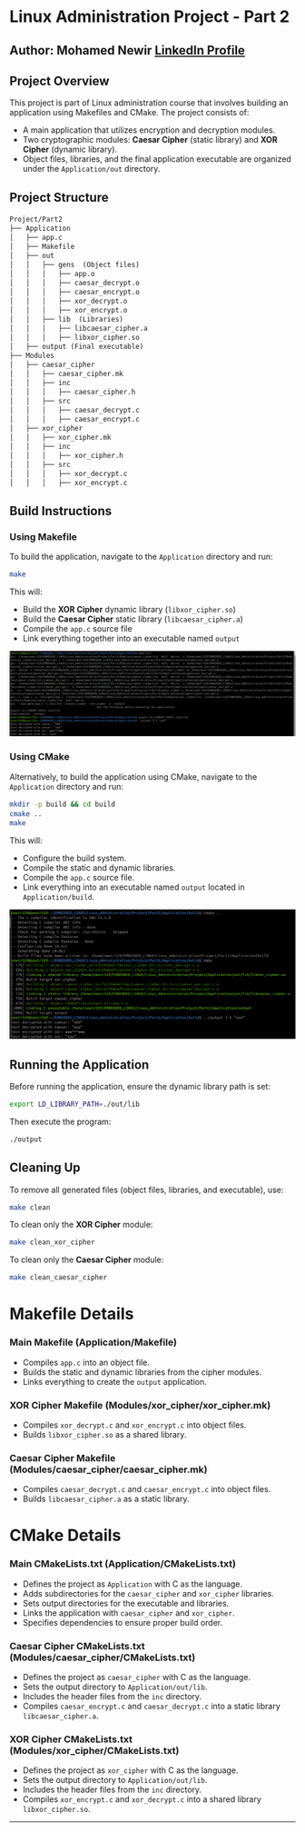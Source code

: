 # Linux Administration Project - Part 2
## Author: Mohamed Newir  [LinkedIn Profile](https://www.linkedin.com/in/mohamed-newir-a8a572182)

## Project Overview  
This project is part of Linux administration course that involves building an application using Makefiles and CMake. The project consists of:  
- A main application that utilizes encryption and decryption modules.  
- Two cryptographic modules: **Caesar Cipher** (static library) and **XOR Cipher** (dynamic library).  
- Object files, libraries, and the final application executable are organized under the `Application/out` directory.  

## Project Structure  
```
Project/Part2
├── Application
│   ├── app.c
│   ├── Makefile
│   ├── out
│   │   ├── gens  (Object files)
│   │   │   ├── app.o
│   │   │   ├── caesar_decrypt.o
│   │   │   ├── caesar_encrypt.o
│   │   │   ├── xor_decrypt.o
│   │   │   ├── xor_encrypt.o
│   │   ├── lib  (Libraries)
│   │   │   ├── libcaesar_cipher.a
│   │   │   ├── libxor_cipher.so
│   ├── output (Final executable)
├── Modules
│   ├── caesar_cipher
│   │   ├── caesar_cipher.mk
│   │   ├── inc
│   │   │   ├── caesar_cipher.h
│   │   ├── src
│   │   │   ├── caesar_decrypt.c
│   │   │   ├── caesar_encrypt.c
│   ├── xor_cipher
│   │   ├── xor_cipher.mk
│   │   ├── inc
│   │   │   ├── xor_cipher.h
│   │   ├── src
│   │   │   ├── xor_decrypt.c
│   │   │   ├── xor_encrypt.c
```  

## Build Instructions  
### **Using Makefile**
To build the application, navigate to the `Application` directory and run:  
```sh
make
```
This will:  
- Build the **XOR Cipher** dynamic library (`libxor_cipher.so`)  
- Build the **Caesar Cipher** static library (`libcaesar_cipher.a`)  
- Compile the `app.c` source file  
- Link everything together into an executable named `output`  

![Makefile building and executing the program ](ScreenShots/Makefile.png)


### **Using CMake**
Alternatively, to build the application using CMake, navigate to the `Application` directory and run:  
```sh
mkdir -p build && cd build
cmake ..
make
```
This will:  
- Configure the build system.
- Compile the static and dynamic libraries.
- Compile the `app.c` source file.
- Link everything into an executable named `output` located in `Application/build`.

![CMake building and executing the program ](ScreenShots/CMake.png)


## Running the Application  
Before running the application, ensure the dynamic library path is set:  
```sh
export LD_LIBRARY_PATH=./out/lib
```
Then execute the program:  
```sh
./output
```  


## Cleaning Up  
To remove all generated files (object files, libraries, and executable), use:  
```sh
make clean
```  
To clean only the **XOR Cipher** module:  
```sh
make clean_xor_cipher
```  
To clean only the **Caesar Cipher** module:  
```sh
make clean_caesar_cipher
```  
# Makefile Details

### **Main Makefile (Application/Makefile)**
- Compiles `app.c` into an object file.
- Builds the static and dynamic libraries from the cipher modules.
- Links everything to create the `output` application.

### **XOR Cipher Makefile (Modules/xor_cipher/xor_cipher.mk)**
- Compiles `xor_decrypt.c` and `xor_encrypt.c` into object files.
- Builds `libxor_cipher.so` as a shared library.

### **Caesar Cipher Makefile (Modules/caesar_cipher/caesar_cipher.mk)**
- Compiles `caesar_decrypt.c` and `caesar_encrypt.c` into object files.
- Builds `libcaesar_cipher.a` as a static library.

# CMake Details

### **Main CMakeLists.txt (Application/CMakeLists.txt)**
- Defines the project as `Application` with C as the language.
- Adds subdirectories for the `caesar_cipher` and `xor_cipher` libraries.
- Sets output directories for the executable and libraries.
- Links the application with `caesar_cipher` and `xor_cipher`.
- Specifies dependencies to ensure proper build order.

### **Caesar Cipher CMakeLists.txt (Modules/caesar_cipher/CMakeLists.txt)**
- Defines the project as `caesar_cipher` with C as the language.
- Sets the output directory to `Application/out/lib`.
- Includes the header files from the `inc` directory.
- Compiles `caesar_encrypt.c` and `caesar_decrypt.c` into a static library `libcaesar_cipher.a`.

### **XOR Cipher CMakeLists.txt (Modules/xor_cipher/CMakeLists.txt)**
- Defines the project as `xor_cipher` with C as the language.
- Sets the output directory to `Application/out/lib`.
- Includes the header files from the `inc` directory.
- Compiles `xor_encrypt.c` and `xor_decrypt.c` into a shared library `libxor_cipher.so`.

---
